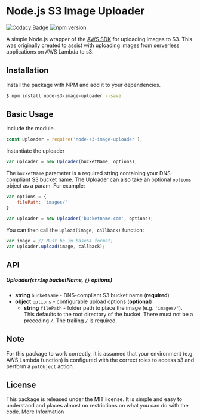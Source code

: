 # Node.js S3 Image Uploader
[![Codacy Badge](https://api.codacy.com/project/badge/Grade/fce975cfdd5e4ceabe55350542398c87)](https://app.codacy.com/app/sean_13/node-s3-image-uploader?utm_source=github.com&utm_medium=referral&utm_content=seanvm/node-s3-image-uploader&utm_campaign=Badge_Grade_Dashboard) [![npm version](https://badge.fury.io/js/node-s3-image-uploader.svg)](https://www.npmjs.com/package/node-s3-image-uploaderr)

A simple Node.js wrapper of the [AWS SDK](https://aws.amazon.com/sdk-for-node-js/) for uploading images to S3. This was originally created to assist with uploading images from serverless applications on AWS Lambda to s3.

## Installation

Install the package with NPM and add it to your dependencies.

```bash
$ npm install node-s3-image-uploader --save
```

## Basic Usage

Include the module.

```javascript
const Uploader = require('node-s3-image-uploader');
```

Instantiate the uploader

```javascript
var uploader = new Uploader(bucketName, options);
```

The `bucketName` parameter is a required string containing your DNS-compliant S3 bucket name. The Uploader can also take an optional `options` object as a param. For example:

```javascript
var options = {
    filePath: 'images/'
}

var uploader = new Uploader('bucketname.com', options);
```

You can then call the `upload(image, callback)` function:

```javascript
var image = // Must be in base64 format;
var uploader.upload(image, callback);
```

## API

##### Uploader(`string` bucketName, `{}` options)

  * **string** `bucketName` - DNS-compliant S3 bucket name (**required**)
  * **object** `options` - configurable upload options  (**optional**)
    * **string** `filePath` - folder path to place the image (e.g. `'images/'`). This defaults to the root directory of the bucket. There must not be a preceding `/`. The trailing `/` is required.
 

## Note
For this package to work correctly, it is assumed that your environment (e.g. AWS Lambda function) is configured with the correct roles to access s3 and perform a `putObject` action.

## License

This package is released under the MIT license. It is simple and easy to understand and places almost no restrictions on what you can do with the code. More Information